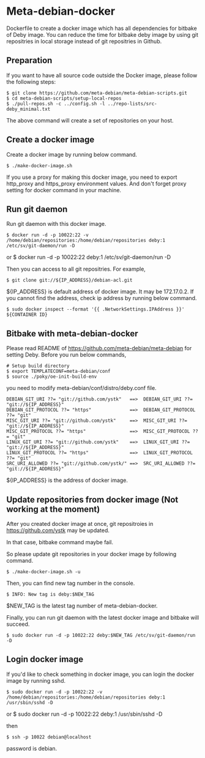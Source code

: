 Meta-debian-docker
==================

Dockerfile to create a docker image which has all dependencies for
bitbake of Deby image. You can reduce the time for bitbake deby image
by using git repositries in local storage instead of git repositries
in Github.

Preparation
-----------

If you want to have all source code outside the Docker image, please
follow the following steps:

    $ git clone https://github.com/meta-debian/meta-debian-scripts.git
    $ cd meta-debian-scripts/setup-local-repos
    $ ./pull-repos.sh -c ../config.sh -l ../repo-lists/src-deby_minimal.txt

The above command will create a set of repositories on your host.


Create a docker image
---------------------

Create a docker image by running below command.

    $ ./make-docker-image.sh

If you use a proxy for making this docker image, you need to export
http_proxy and https_proxy environment values. And don't forget proxy
setting for docker command in your machine.


Run git daemon
--------------

Run git daemon with this docker image.

    $ docker run -d -p 10022:22 -v /home/debian/repositories:/home/debian/repositories deby:1 /etc/sv/git-daemon/run -D
 or
    $ docker run -d -p 10022:22 deby:1 /etc/sv/git-daemon/run -D

Then you can access to all git repositries. For example,

    $ git clone git://${IP_ADDRESS}/debian-acl.git

${IP_ADDRESS} is default address of docker image. It may be
172.17.0.2. If you cannot find the address, check ip address by
running below command.

    $ sudo docker inspect --format '{{ .NetworkSettings.IPAddress }}' ${CONTAINER ID}


Bitbake with meta-debian-docker
-------------------------------

Please read README of https://github.com/meta-debian/meta-debian for
setting Deby.  Before you run below commands,

    # Setup build directory
    $ export TEMPLATECONF=meta-debian/conf
    $ source ./poky/oe-init-build-env

you need to modify meta-debian/conf/distro/deby.conf file.

    DEBIAN_GIT_URI ??= "git://github.com/ystk"   ==>  DEBIAN_GIT_URI ??= "git://${IP_ADDRESS}"
    DEBIAN_GIT_PROTOCOL ??= "https"              ==>  DEBIAN_GIT_PROTOCOL ??= "git"
    MISC_GIT_URI ??= "git://github.com/ystk"     ==>  MISC_GIT_URI ??= "git://${IP_ADDRESS}"
    MISC_GIT_PROTOCOL ??= "https"                ==>  MISC_GIT_PROTOCOL ??= "git"
    LINUX_GIT_URI ??= "git://github.com/ystk"    ==>  LINUX_GIT_URI ??= "git://${IP_ADDRESS}"
    LINUX_GIT_PROTOCOL ??= "https"               ==>  LINUX_GIT_PROTOCOL ??= "git"
    SRC_URI_ALLOWED ??= "git://github.com/ystk/" ==>  SRC_URI_ALLOWED ??= "git://${IP_ADDRESS}"

${IP_ADDRESS} is the address of docker image.


Update repositories from docker image (Not working at the moment)
-----------------------------------------------------------------

After you created docker image at once, git repositroies in https://github.com/ystk may be updated.

In that case, bitbake command maybe fail.

So please update git repositories in your docker image by following command.

    $ ./make-docker-image.sh -u

Then, you can find new tag number in the console.

    $ INFO: New tag is deby:$NEW_TAG

$NEW_TAG is the latest tag number of meta-debian-docker.

Finally, you can run git daemon with the latest docker image and bitbake will succeed.

    $ sudo docker run -d -p 10022:22 deby:$NEW_TAG /etc/sv/git-daemon/run -D

Login docker image
------------------

If you'd like to check something in docker image, you can login the docker image by running sshd.

    $ sudo docker run -d -p 10022:22 -v /home/debian/repositories:/home/debian/repositories deby:1 /usr/sbin/sshd -D
 or 
    $ sudo docker run -d -p 10022:22 deby:1 /usr/sbin/sshd -D

then

    $ ssh -p 10022 debian@localhost

password is debian.
